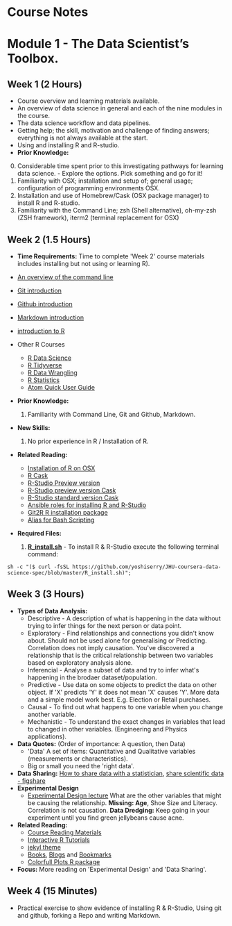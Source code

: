 # Course Notes

# Module 1 - The Data Scientist’s Toolbox.

## Week 1 (2 Hours)
* Course overview and learning materials available.
* An overview of data science in general and each of the nine modules in the course.
* The data science workflow and data pipelines.
* Getting help; the skill, motivation and challenge of finding answers; everything is not always available at the start.
* Using and installing R and R-studio.
* **Prior Knowledge:**
0. Considerable time spent prior to this investigating pathways for learning data science. - Explore the options. Pick something and go for it!
1. Familiarity with OSX; installation and setup of; general usage; configuration of programming environments OSX.
2. Installation and use of Homebrew/Cask (OSX package manager) to install R and R-studio.
3. Familiarity with the Command Line; zsh (Shell alternative), oh-my-zsh (ZSH framework), iterm2 (terminal replacement for OSX)

## Week 2 (1.5 Hours)
* **Time Requirements:** Time to complete 'Week 2' course materials includes installing but not using or learning R).
* [An overview of the command line](https://www.lynda.com/Mac-OS-X-10-6-tutorials/Unix-for-Mac-OS-X-Users/78546-2.html "Introduction to Unix/Terminal")
* [Git introduction](https://www.lynda.com/Git-tutorials/Git-Essential-Training/100222-2.html "Introduction to Git in Terminal")
* [Github introduction](https://www.lynda.com/Git-tutorials/Up-Running-Git-GitHub/409275-2.html "Introduction to collaboration on Github in Terminal")
* [Markdown introduction](https://www.lynda.com/Web-Development-tutorials/Up-Running-Markdown/438888-2.html "Introduction to markdown")
* [introduction to R](https://www.lynda.com/R-tutorials/Up-Running-R/120612-2.html  "Basic Introduction to R")
* Other R Courses
  - [R Data Science](https://www.lynda.com/R-tutorials/R-Data-Science-Lunchbreak-Lessons/651209-2.html)
  - [R Tidyverse](https://www.lynda.com/R-tutorials/Learning-R-Tidyverse/586672-2.html)
  - [R Data Wrangling](https://www.lynda.com/R-tutorials/Data-Wrangling-R/594442-2.html)
  - [R Statistics](https://www.lynda.com/R-tutorials/R-Statistics-Essential-Training/142447-2.html)
  - [Atom Quick User Guide](https://flight-manual.atom.io/using-atom/sections/github-package/)
* **Prior Knowledge:**
  1. Familiarity with Command Line, Git and Github, Markdown.

* **New Skills:**
  1. No prior experience in R / Installation of R.

* **Related Reading:**
  - [Installation of R on OSX](https://cran.r-project.org/bin/macosx/)
  - [R Cask](https://github.com/caskroom/homebrew-cask/blob/master/Casks/r-app.rb)
  - [R-Studio Preview version](https://www.rstudio.com/products/rstudio/download/preview/)
  - [R-Studio preview version Cask](https://github.com/caskroom/homebrew-versions/blob/master/Casks/rstudio-preview.rb)
  - [R-Studio standard version Cask](https://github.com/caskroom/homebrew-cask/blob/master/Casks/rstudio.rb)
  - [Ansible roles for installing R and R-Studio](https://github.com/hoir/ansible-role-osx-r)
  - [Git2R R installation package](https://github.com/ropensci/git2r)
  - [Alias for Bash Scripting](https://www.computerworld.com/article/2598087/linux/how-to-use-aliases-in-linux-shell-commands.html)

* **Required Files:**
  1. **[R_install.sh](https://github.com/yoshiserry/JHU-coursera-data-science-spec/blob/master/R_install.sh)** - To install R & R-Studio execute the following terminal command:
```
sh -c "($ curl -fsSL https://github.com/yoshiserry/JHU-coursera-data-science-spec/blob/master/R_install.sh)";
```
## Week 3 (3 Hours)
* **Types of Data Analysis:**
  - Descriptive - A description of what is happening in the data without trying to infer things for the next person or data point.
  - Exploratory - Find relationships and connections you didn't know about. Should not be used alone for generalising or Predicting. Correlation does not imply causation. You've discovered a relationship that is the critical relationship between two variables based on exploratory analysis alone.
  - Inferencial - Analyse a subset of data and try to infer what's happening in the brodaer dataset/population.
  - Predictive - Use data on some objects to predict the data on other object. If 'X' predicts 'Y' it does not mean 'X' causes 'Y'. More data and a simple model work best. E.g. Election or Retail purchases.
  - Causal - To find out what happens to one variable when you change another variable.
  - Mechanistic - To understand the exact changes in variables that lead to changed in other variables. (Engineering and Physics applications).
* **Data Quotes:** (Order of importance: A question, then Data)
    - 'Data' A set of items: Quantitative and Qualitative variables (measurements or characteristics).
    - Big or small you need the 'right data'.
* **Data Sharing:** [How to share data with a statistician](https://github.com/jtleek/datasharing), [share scientific data - figshare](https://figshare.com/)
* **Experimental Design**
    - [Experimental Design lecture](https://www.coursera.org/learn/data-scientists-tools/lecture/NUYrv/experimental-design) What are the other variables that might be causing the relationship. **Missing: Age**, Shoe Size and Literacy. Correlation is not causation. **Data Dredging:** Keep going in your experiment until you find green jellybeans cause acne.
* **Related Reading:**
    - [Course Reading Materials](http://jtleek.com/book/)
    - [Interactive R Tutorials](http://swirlstats.com/)
    - [jekyl theme](https://github.com/hemangsk/Gravity)
    - [Books](https://github.com/hoir/ansible-role-osx-r), [Blogs](http://alyssafrazee.com/writing/) and [Bookmarks](http://alyssafrazee.com/2013/06/27/links-cheatsheets.html)
    - [Colorfull Plots R package](https://github.com/alyssafrazee/RSkittleBrewer)
* **Focus:** More reading on 'Experimental Design' and 'Data Sharing'.
## Week 4 (15 Minutes)
  - Practical exercise to show evidence of installing R & R-Studio, Using git and github, forking a Repo and writing Markdown.
